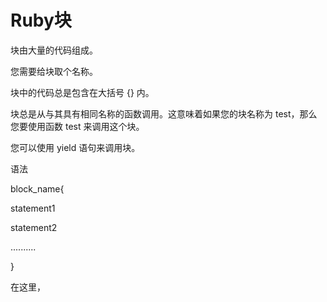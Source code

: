 # Ruby块



块由大量的代码组成。

您需要给块取个名称。

块中的代码总是包含在大括号 {} 内。

块总是从与其具有相同名称的函数调用。这意味着如果您的块名称为 test，那么您要使用函数 test 来调用这个块。

您可以使用 yield 语句来调用块。

语法

block\_name{

   statement1

   statement2

   ..........

}

在这里，

